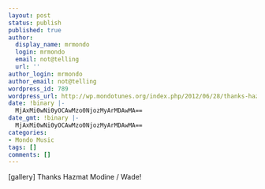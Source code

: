 ```yaml
---
layout: post
status: publish
published: true
author:
  display_name: mrmondo
  login: mrmondo
  email: not@telling
  url: ''
author_login: mrmondo
author_email: not@telling
wordpress_id: 789
wordpress_url: http://wp.mondotunes.org/index.php/2012/06/28/thanks-hazmat-modine-wade/
date: !binary |-
  MjAxMi0wNi0yOCAwMzo0NjozMyArMDAwMA==
date_gmt: !binary |-
  MjAxMi0wNi0yOCAwMzo0NjozMyArMDAwMA==
categories:
- Mondo Music
tags: []
comments: []
---
```

[gallery]
Thanks Hazmat Modine / <span>Wade! </span>
